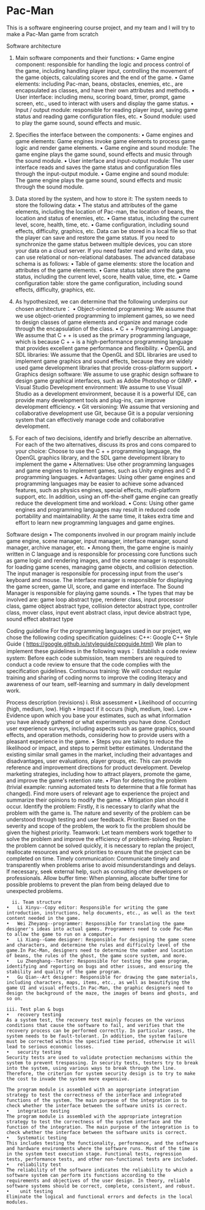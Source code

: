 # Pac-Man
This is a software engineering course project, and my team and I will try to make a Pac-Man game from scratch


Software architecture
1.	Main software components and their functions:
    •	Game engine component: responsible for handling the logic and process control of the game, including handling player input, controlling the movement of the game objects, calculating scores and the end of the game.
    •	Game elements: including Pac-man, beans, obstacles, enemies, etc., are encapsulated as classes, and have their own attributes and methods.
    •	User interface: including menu, scoring board, timer, prompt, game screen, etc., used to interact with users and display the game status.
    •	Input / output module: responsible for reading player input, saving game status and reading game configuration files, etc.
    •	Sound module: used to play the game sound, sound effects and music.
    
2.	Specifies the interface between the components:
    •	Game engines and game elements: Game engines invoke game elements to process game logic and render game elements.
    •	Game engine and sound module: The game engine plays the game sound, sound effects and music through the sound module.
    •	User interface and input-output module: The user interface reads and saves the game status and configuration files through the input-output module.
    •	Game engine and sound module: The game engine plays the game sound, sound effects and music through the sound module.
    
3.	Data stored by the system, and how to store it:
    The system needs to store the following data:
    •	The status and attributes of the game elements, including the location of Pac-man, the location of beans, the location and status of enemies, etc.
    •	Game status, including the current level, score, health, time, etc.
    •	Game configuration, including sound effects, difficulty, graphics, etc.
    Data can be stored in a local file so that the player can save and restore the game status. If you need to synchronize the game status between multiple devices, you can store your data on a cloud server. If you need faster read and write data, you can use relational or non-relational databases.
    The advanced database schema is as follows:
    •	Table of game elements: store the location and attributes of the game elements.
    •	Game status table: store the game status, including the current level, score, health value, time, etc.
    •	Game configuration table: store the game configuration, including sound effects, difficulty, graphics, etc.
    
4.	As hypothesized, we can determine that the following underpins our chosen architecture：
    •	Object-oriented programming: We assume that we use object-oriented programming to implement games, so we need to design classes of game elements and organize and manage code through the encapsulation of the class.
    •	C + + Programming Language: We assume that C + + is used as the primary programming language, which is because C + + is a high-performance programming language that provides excellent game performance and flexibility.
    •	OpenGL and SDL libraries: We assume that the OpenGL and SDL libraries are used to implement game graphics and sound effects, because they are widely used game development libraries that provide cross-platform support.
    •	Graphics design software: We assume to use graphic design software to design game graphical interfaces, such as Adobe Photoshop or GIMP.
    •	Visual Studio Development environment: We assume to use Visual Studio as a development environment, because it is a powerful IDE, can provide many development tools and plug-ins, can improve development efficiency.
    •	Git versioning: We assume that versioning and collaborative development use Git, because Git is a popular versioning system that can effectively manage code and collaborative development.
    
5.	For each of two decisions, identify and briefly describe an alternative. For each of the two alternatives, discuss its pros and cons compared to your choice:
    Choose to use the C + + programming language, the OpenGL graphics library, and the SDL game development library to implement the game
    • Alternatives: Use other programming languages and game engines to implement games, such as Unity engines and C # programming languages.
    •	Advantages: Using other game engines and programming languages may be easier to achieve some advanced features, such as physics engines, special effects, multi-platform support, etc. In addition, using an off-the-shelf game engine can greatly reduce the development time and workload.
    •	Cons: Using other game engines and programming languages may result in reduced code portability and maintainability. At the same time, it takes extra time and effort to learn new programming languages and game engines.
    
Software design
    •	The components involved in our program mainly include game engine, scene manager, input manager, interface manager, sound manager, archive manager, etc.
    •	Among them, the game engine is mainly written in C language and is responsible for processing core functions such as game logic and rendering images, and the scene manager is responsible for loading game scenes, managing game objects, and collision detection. The input manager is responsible for processing input from the user's keyboard and mouse. The interface manager is responsible for displaying the game screen, game UI, score, and game end interface. The Sound Manager is responsible for playing game sounds.
    •	The types that may be involved are: game loop abstract type, renderer class, input processor class, game object abstract type, collision detector abstract type, controller class, mover class, input event abstract class, input device abstract type, sound effect abstract type

Coding guideline
    For the programming languages used in our project, we chose the following coding specification guidelines:
    C++: Google C++ Style Guide ( https://google.github.io/styleguide/cppguide.html)
    We plan to implement these guidelines in the following ways：
    Establish a code review system: Before each code submission, team members are required to conduct a code review to ensure that the code complies with the specification guidelines.
    Continuous training: We will conduct regular training and sharing of coding norms to improve the coding literacy and awareness of our team, self-learning and summary in daily development work.
    
Process description (revisions)
    i. Risk assessment
    •	Likelihood of occurring (high, medium, low).
    High
    •	Impact if it occurs (high, medium, low).
    Low
    •	Evidence upon which you base your estimates, such as what information you have already gathered or what experiments you have done.
    Conduct user experience surveys, including aspects such as game graphics, sound effects, and operation methods, considering how to provide users with a pleasant experience in the game.
    •	Steps you are taking to reduce the likelihood or impact, and steps to permit better estimates. 
    Understand the existing similar small games in the market, including their advantages and disadvantages, user evaluations,    player groups, etc. This can provide reference and improvement directions for product development. Develop marketing strategies, including how to attract players, promote the game, and improve the game's retention rate.
    •	Plan for detecting the problem (trivial example: running automated tests to determine that a file format has changed).
    Find more users of relevant age to experience the project and summarize their opinions to modify the game.
    •	Mitigation plan should it occur.
          	Identify the problem: Firstly, it is necessary to clarify what the problem with the game is. The nature and severity           of the problem can be understood through testing and user feedback.
          	Prioritize: Based on the severity and scope of the problem, the work to fix the problem should be given the highest             priority.
          	Teamwork: Let team members work together to solve the problem and improve the efficiency of problem-solving.
          	Replan: If the problem cannot be solved quickly, it is necessary to replan the project, reallocate resources and work           priorities to ensure that the project can be completed on time.
          	Timely communication: Communicate timely and transparently when problems arise to avoid misunderstandings and delays.           If necessary, seek external help, such as consulting other developers or professionals.
          	Allow buffer time: When planning, allocate buffer time for possible problems to prevent the plan from being delayed             due to unexpected problems.

      ii. Team structure
    •	Li Xinyu--Copy editor: Responsible for writing the game introduction, instructions, help documents, etc., as well as the text content needed in the game.
    •	Wei Zheyang--programmer: Responsible for translating the game designer's ideas into actual games. Programmers need to code Pac-Man to allow the game to run on a computer.
    •	Li Xiang--Game designer: Responsible for designing the game scene and characters, and determine the rules and difficulty level of the game.In Pac-Man, designers need to determine the number and location of beans, the rules of the ghost, the game score system, and more.
    •	Lu Zhenghang--Tester: Responsible for testing the game program, identifying and reporting on bugs and other issues, and ensuring the stability and quality of the game program.
    •	Gu Qian--Art designer: Responsible for drawing the game materials, including characters, maps, items, etc., as well as beautifying the game UI and visual effects.In Pac-Man, the graphic designers need to design the background of the maze, the images of beans and ghosts, and so on.
    
    iii. Test plan & bugs
    •	recovery testing 
    As a system test, the recovery test mainly focuses on the various conditions that cause the software to fail, and verifies that the recovery process can be performed correctly. In particular cases, the system needs to be fault-tolerant. In addition, the system failure must be corrected within the specified time period, otherwise it will lead to serious economic losses.
    •	security testing 
    Security tests are used to validate protection mechanisms within the system to prevent trespassing. In security tests, testers try to break into the system, using various ways to break through the line. Therefore, the criterion for system security design is to try to make the cost to invade the system more expensive.
    
    The program module is assembled with an appropriate integration strategy to test the correctness of the interface and integrated functions of the system. The main purpose of the integration is to check whether the interface between the software units is correct.
    •	integration testing 
    The program module is assembled with the appropriate integration strategy to test the correctness of the system interface and the function of the integration. The main purpose of the integration is to check whether the interface between the software units is correct.
    •	Systematic testing
    This includes testing the functionality, performance, and the software and hardware environments where the software runs. Most of the time is in the system test execution stage. Functional tests, regression tests, performance tests, and other non-functional tests are included.
    •	reliability test 
    The reliability of the software indicates the reliability to which a software system can perform its functions according to the requirements and objectives of the user design. In theory, reliable software systems should be correct, complete, consistent, and robust.
    •	 unit testing 
    Eliminate the logical and functional errors and defects in the local modules.
   

